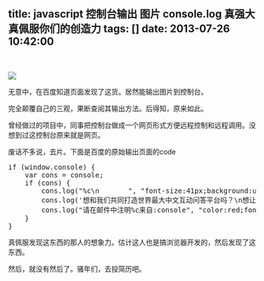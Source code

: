 title: javascript 控制台输出 图片 console.log 真强大 真佩服你们的创造力
tags: []
date: 2013-07-26 10:42:00
---

&nbsp;

![](http://images.cnitblog.com/blog/358891/201307/26184120-9ac42ecfcc1344508eb358c9f78021c7.png)

无意中，在百度知道页面发现了这货。居然能输出图片到控制台。

完全颠覆自己的三观，果断查阅其输出方法。后得知，原来如此。
<!--more-->
曾经做过的项目中，同事把控制台做成一个网页形式方便远程控制和远程调用。没想到过这控制台原来就是网页。

废话不多说，去片。下面是百度的原始输出页面的code

<div class="cnblogs_Highlighter">
<pre class="brush:javascript;gutter:false;">if (window.console) {
	var cons = console;
	if (cons) {
		cons.log("%c\n       ", "font-size:41px;background:url('http://cdn.iknow.bdimg.com/static/common/pkg/module_zed9cd9fd.png') no-repeat -135px -1px");
		cons.log('想和我们共同打造世界最大中文互动问答平台吗？\n想让自己的成就在亿万用户面前展现吗？想让世界看得你的光芒吗？\n加入我们，在这里不仅是工作，投入你的时间和热情，滴滴汗水终会汇聚成不平凡的成果。\n期待你的加盟。（投简历地址被我砍了）');
		cons.log("请在邮件中注明%c来自:console", "color:red;font-weight:bold;");
	}
}
</pre>
</div>

真佩服发现这东西的那人的想象力。估计这人也是搞浏览器开发的，然后发现了这东西。

然后，就没有然后了。骚年们，去投简历吧。